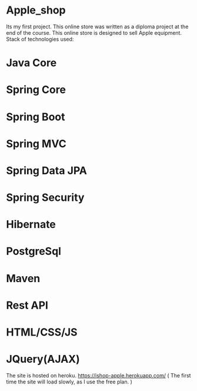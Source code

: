 # Apple_shop

Its my first project.
This online store was written as a diploma project at the end of the course.
This online store is designed to sell Apple equipment.
Stack of technologies used:
 # Java Core
 # Spring Core
 # Spring Boot
 # Spring MVC
 # Spring Data JPA
 # Spring Security
 # Hibernate
 # PostgreSql
 # Maven
 # Rest API
 # HTML/CSS/JS
 # JQuery(AJAX)
 
The site is hosted on heroku.
https://ishop-apple.herokuapp.com/ (
The first time the site will load slowly, as I use the free plan. )
